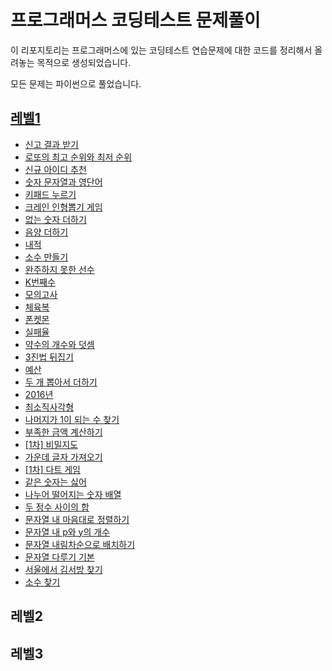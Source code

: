 # 프로그래머스 코딩테스트 문제풀이

이 리포지토리는 프로그래머스에 있는 코딩테스트 연습문제에 대한 코드를 정리해서 올려놓는 목적으로 생성되었습니다.

모든 문제는 파이썬으로 풀었습니다.

## [레벨1](https://github.com/westreed/ProgrammersAlgorithm/tree/main/lv1)
* [신고 결과 받기](https://github.com/westreed/ProgrammersAlgorithm/blob/main/lv1/%EC%8B%A0%EA%B3%A0%20%EA%B2%B0%EA%B3%BC%20%EB%B0%9B%EA%B8%B0.py)
* [로또의 최고 순위와 최저 순위](https://github.com/westreed/ProgrammersAlgorithm/blob/main/lv1/%EB%A1%9C%EB%98%90%EC%9D%98%20%EC%B5%9C%EA%B3%A0%20%EC%88%9C%EC%9C%84%EC%99%80%20%EC%B5%9C%EC%A0%80%20%EC%88%9C%EC%9C%84.py)
* [신규 아이디 추천](https://github.com/westreed/ProgrammersAlgorithm/blob/main/lv1/%EC%8B%A0%EA%B7%9C%20%EC%95%84%EC%9D%B4%EB%94%94%20%EC%B6%94%EC%B2%9C.py)
* [숫자 문자열과 영단어](https://github.com/westreed/ProgrammersAlgorithm/blob/main/lv1/%EC%88%AB%EC%9E%90%20%EB%AC%B8%EC%9E%90%EC%97%B4%EA%B3%BC%20%EC%98%81%EB%8B%A8%EC%96%B4.py)
* [키패드 누르기](https://github.com/westreed/ProgrammersAlgorithm/blob/main/lv1/%ED%82%A4%ED%8C%A8%EB%93%9C%20%EB%88%84%EB%A5%B4%EA%B8%B0.py)
* [크레인 인형뽑기 게임](https://github.com/westreed/ProgrammersAlgorithm/blob/main/lv1/%ED%81%AC%EB%A0%88%EC%9D%B8%20%EC%9D%B8%ED%98%95%EB%BD%91%EA%B8%B0%20%EA%B2%8C%EC%9E%84.py)
* [없는 숫자 더하기](https://github.com/westreed/ProgrammersAlgorithm/blob/main/lv1/%EC%97%86%EB%8A%94%20%EC%88%AB%EC%9E%90%20%EB%8D%94%ED%95%98%EA%B8%B0.py)
* [음양 더하기](https://github.com/westreed/ProgrammersAlgorithm/blob/main/lv1/%EC%9D%8C%EC%96%91%20%EB%8D%94%ED%95%98%EA%B8%B0.py)
* [내적](https://github.com/westreed/ProgrammersAlgorithm/blob/main/lv1/%EB%82%B4%EC%A0%81.py)
* [소수 만들기](https://github.com/westreed/ProgrammersAlgorithm/blob/main/lv1/%EC%86%8C%EC%88%98%20%EB%A7%8C%EB%93%A4%EA%B8%B0.py)
* [완주하지 못한 선수](https://github.com/westreed/ProgrammersAlgorithm/blob/main/lv1/%EC%99%84%EC%A3%BC%ED%95%98%EC%A7%80%20%EB%AA%BB%ED%95%9C%20%EC%84%A0%EC%88%98.py)
* [K번째수](https://github.com/westreed/ProgrammersAlgorithm/blob/main/lv1/K%EB%B2%88%EC%A7%B8%EC%88%98.py)
* [모의고사](https://github.com/westreed/ProgrammersAlgorithm/blob/main/lv1/%EB%AA%A8%EC%9D%98%EA%B3%A0%EC%82%AC.py)
* [체육복](https://github.com/westreed/ProgrammersAlgorithm/blob/main/lv1/%EC%B2%B4%EC%9C%A1%EB%B3%B5.py)
* [폰켓몬](https://github.com/westreed/ProgrammersAlgorithm/blob/main/lv1/%ED%8F%B0%EC%BC%93%EB%AA%AC.py)
* [실패율](https://github.com/westreed/ProgrammersAlgorithm/blob/main/lv1/%EC%8B%A4%ED%8C%A8%EC%9C%A8.py)
* [약수의 개수와 덧셈](https://github.com/westreed/ProgrammersAlgorithm/blob/main/lv1/%EC%95%BD%EC%88%98%EC%9D%98%20%EA%B0%9C%EC%88%98%EC%99%80%20%EB%8D%A7%EC%85%88.py)
* [3진법 뒤집기](https://github.com/westreed/ProgrammersAlgorithm/blob/main/lv1/3%EC%A7%84%EB%B2%95%20%EB%92%A4%EC%A7%91%EA%B8%B0.py)
* [예산](https://github.com/westreed/ProgrammersAlgorithm/blob/main/lv1/%EC%98%88%EC%82%B0.py)
* [두 개 뽑아서 더하기](https://github.com/westreed/ProgrammersAlgorithm/blob/main/lv1/%EB%91%90%20%EA%B0%9C%20%EB%BD%91%EC%95%84%EC%84%9C%20%EB%8D%94%ED%95%98%EA%B8%B0.py)
* [2016년](https://github.com/westreed/ProgrammersAlgorithm/blob/main/lv1/2016%EB%85%84.py)
* [최소직사각형](https://github.com/westreed/ProgrammersAlgorithm/blob/main/lv1/%EC%B5%9C%EC%86%8C%EC%A7%81%EC%82%AC%EA%B0%81%ED%98%95.py)
* [나머지가 1이 되는 수 찾기](https://github.com/westreed/ProgrammersAlgorithm/blob/main/lv1/%EB%82%98%EB%A8%B8%EC%A7%80%EA%B0%80%201%EC%9D%B4%20%EB%90%98%EB%8A%94%20%EC%88%98%20%EC%B0%BE%EA%B8%B0.py)
* [부족한 금액 계산하기](https://github.com/westreed/ProgrammersAlgorithm/blob/main/lv1/%EB%B6%80%EC%A1%B1%ED%95%9C%20%EA%B8%88%EC%95%A1%20%EA%B3%84%EC%82%B0%ED%95%98%EA%B8%B0.py)
* [[1차] 비밀지도](https://github.com/westreed/ProgrammersAlgorithm/blob/main/lv1/%5B1%EC%B0%A8%5D%20%EB%B9%84%EB%B0%80%EC%A7%80%EB%8F%84.py)
* [가운데 글자 가져오기](https://github.com/westreed/ProgrammersAlgorithm/blob/main/lv1/%EA%B0%80%EC%9A%B4%EB%8D%B0%20%EA%B8%80%EC%9E%90%20%EA%B0%80%EC%A0%B8%EC%98%A4%EA%B8%B0.py)
* [[1차] 다트 게임](https://github.com/westreed/ProgrammersAlgorithm/blob/main/lv1/%5B1%EC%B0%A8%5D%20%EB%8B%A4%ED%8A%B8%20%EA%B2%8C%EC%9E%84.py)
* [같은 숫자는 싫어](https://github.com/westreed/ProgrammersAlgorithm/blob/main/lv1/%EA%B0%99%EC%9D%80%20%EC%88%AB%EC%9E%90%EB%8A%94%20%EC%8B%AB%EC%96%B4.py)
* [나누어 떨어지는 숫자 배열](https://github.com/westreed/ProgrammersAlgorithm/blob/main/lv1/%EB%82%98%EB%88%84%EC%96%B4%20%EB%96%A8%EC%96%B4%EC%A7%80%EB%8A%94%20%EC%88%AB%EC%9E%90%20%EB%B0%B0%EC%97%B4.py)
* [두 정수 사이의 합](https://github.com/westreed/ProgrammersAlgorithm/blob/main/lv1/%EB%91%90%20%EC%A0%95%EC%88%98%20%EC%82%AC%EC%9D%B4%EC%9D%98%20%ED%95%A9.py)
* [문자열 내 마음대로 정렬하기](https://github.com/westreed/ProgrammersAlgorithm/blob/main/lv1/%EB%AC%B8%EC%9E%90%EC%97%B4%20%EB%82%B4%20%EB%A7%88%EC%9D%8C%EB%8C%80%EB%A1%9C%20%EC%A0%95%EB%A0%AC%ED%95%98%EA%B8%B0.py)
* [문자열 내 p와 y의 개수](https://github.com/westreed/ProgrammersAlgorithm/blob/main/lv1/%EB%AC%B8%EC%9E%90%EC%97%B4%20%EB%82%B4%20p%EC%99%80%20y%EC%9D%98%20%EA%B0%9C%EC%88%98.py)
* [문자열 내림차순으로 배치하기](https://github.com/westreed/ProgrammersAlgorithm/blob/main/lv1/%EB%AC%B8%EC%9E%90%EC%97%B4%20%EB%82%B4%EB%A6%BC%EC%B0%A8%EC%88%9C%EC%9C%BC%EB%A1%9C%20%EB%B0%B0%EC%B9%98%ED%95%98%EA%B8%B0.py)
* [문자열 다루기 기본](https://github.com/westreed/ProgrammersAlgorithm/blob/main/lv1/%EB%AC%B8%EC%9E%90%EC%97%B4%20%EB%8B%A4%EB%A3%A8%EA%B8%B0%20%EA%B8%B0%EB%B3%B8.py)
* [서울에서 김서방 찾기](https://github.com/westreed/ProgrammersAlgorithm/blob/main/lv1/%EC%84%9C%EC%9A%B8%EC%97%90%EC%84%9C%20%EA%B9%80%EC%84%9C%EB%B0%A9%20%EC%B0%BE%EA%B8%B0.py)
* [소수 찾기](https://github.com/westreed/ProgrammersAlgorithm/blob/main/lv1/%EC%86%8C%EC%88%98%20%EC%B0%BE%EA%B8%B0.py)


## 레벨2

## 레벨3